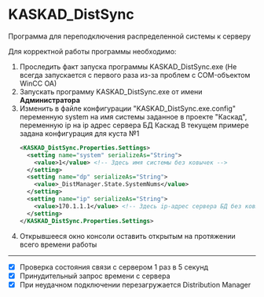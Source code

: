 # KASKAD_DistSync
Программа для переподключения распределенной системы к серверу

Для корректной работы программы необходимо:
1. Проследить факт запуска программы KASKAD_DistSync.exe (Не всегда запускается с первого раза из-за проблем с COM-объектом WinCC OA)
2. Запускать программу KASKAD_DistSync.exe от имени **Администратора**
3. Изменить в файле конфигурации "KASKAD_DistSync.exe.config" переменную system на имя системы заданное в проекте "Каскад", переменную ip на ip адрес сервера БД Каскад
   В текущем примере задана конфигурация для куста №1
    ````XML
    <KASKAD_DistSync.Properties.Settings>
      <setting name="system" serializeAs="String">
        <value>1</value> <!-- Здесь имя системы без ковычек -->
      </setting>
      <setting name="dp" serializeAs="String">
        <value>_DistManager.State.SystemNums</value>
      </setting>
      <setting name="ip" serializeAs="String">
        <value>170.1.1.1</value> <!-- Здесь ip-адрес сервера БД без ковычек -->
      </setting>
    </KASKAD_DistSync.Properties.Settings>
    ````
4. Открывшееся окно консоли оставить открытым на протяжении всего времени работы
---
- [x] Проверка состояния связи с сервером 1 раз в 5 секунд
- [x] Принудительный запрос времени с сервера
- [x] При неудачном подключении перезагружается Distribution Manager
